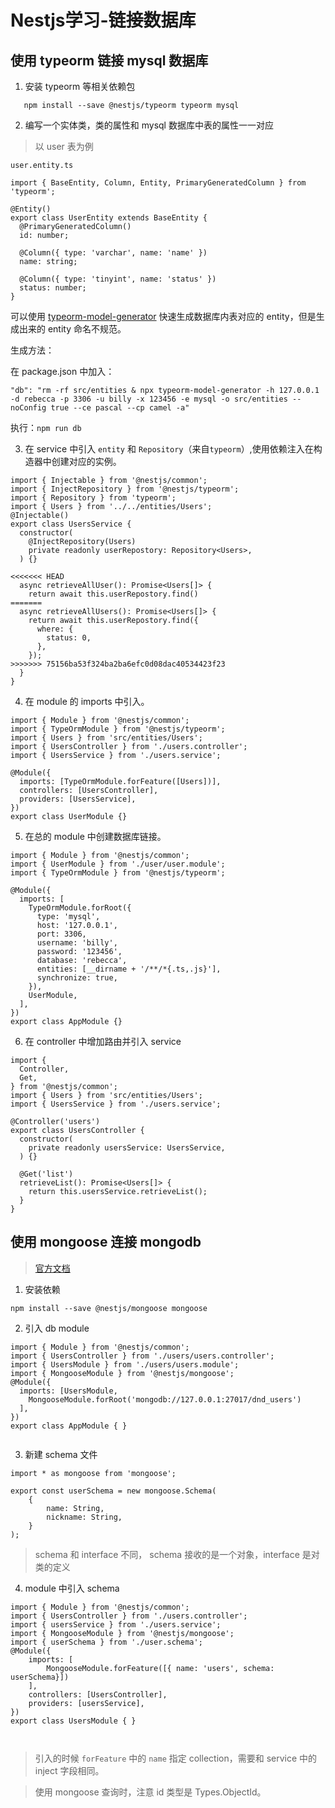 # Nestjs学习-链接数据库

## 使用 typeorm 链接 mysql 数据库

1. 安装 typeorm 等相关依赖包

```
   npm install --save @nestjs/typeorm typeorm mysql 
```

2. 编写一个实体类，类的属性和 mysql 数据库中表的属性一一对应

> 以 user 表为例

`user.entity.ts`

```
import { BaseEntity, Column, Entity, PrimaryGeneratedColumn } from 'typeorm';

@Entity()
export class UserEntity extends BaseEntity {
  @PrimaryGeneratedColumn()
  id: number;

  @Column({ type: 'varchar', name: 'name' })
  name: string;

  @Column({ type: 'tinyint', name: 'status' })
  status: number;
}

```

可以使用 [typeorm-model-generator](https://www.codeleading.com/article/18491747203/) 快速生成数据库内表对应的 entity，但是生成出来的 entity 命名不规范。

生成方法：

在 package.json 中加入：

```
"db": "rm -rf src/entities & npx typeorm-model-generator -h 127.0.0.1 -d rebecca -p 3306 -u billy -x 123456 -e mysql -o src/entities --noConfig true --ce pascal --cp camel -a"
```

执行：`npm run db`

3. 在 service 中引入 `entity` 和 `Repository`（来自`typeorm`）,使用依赖注入在构造器中创建对应的实例。

```
import { Injectable } from '@nestjs/common';
import { InjectRepository } from '@nestjs/typeorm';
import { Repository } from 'typeorm';
import { Users } from '../../entities/Users';
@Injectable()
export class UsersService {
  constructor(
    @InjectRepository(Users)
    private readonly userRepostory: Repository<Users>,
  ) {}

<<<<<<< HEAD
  async retrieveAllUser(): Promise<Users[]> {
    return await this.userRepostory.find()
=======
  async retrieveAllUsers(): Promise<Users[]> {
    return await this.userRepostory.find({
      where: {
        status: 0,
      },
    });
>>>>>>> 75156ba53f324ba2ba6efc0d08dac40534423f23
  }
}

```

4. 在 module 的 imports 中引入。

```
import { Module } from '@nestjs/common';
import { TypeOrmModule } from '@nestjs/typeorm';
import { Users } from 'src/entities/Users';
import { UsersController } from './users.controller';
import { UsersService } from './users.service';

@Module({
  imports: [TypeOrmModule.forFeature([Users])],
  controllers: [UsersController],
  providers: [UsersService],
})
export class UserModule {}

```

5. 在总的 module 中创建数据库链接。

```
import { Module } from '@nestjs/common';
import { UserModule } from './user/user.module';
import { TypeOrmModule } from '@nestjs/typeorm';

@Module({
  imports: [
    TypeOrmModule.forRoot({
      type: 'mysql',
      host: '127.0.0.1',
      port: 3306,
      username: 'billy',
      password: '123456',
      database: 'rebecca',
      entities: [__dirname + '/**/*{.ts,.js}'],
      synchronize: true,
    }),
    UserModule,
  ],
})
export class AppModule {}

```

6. 在 controller 中增加路由并引入 service

```
import {
  Controller,
  Get,
} from '@nestjs/common';
import { Users } from 'src/entities/Users';
import { UsersService } from './users.service';

@Controller('users')
export class UsersController {
  constructor(
    private readonly usersService: UsersService,
  ) {}

  @Get('list')
  retrieveList(): Promise<Users[]> {
    return this.usersService.retrieveList();
  }
}

```



## 使用 mongoose 连接 mongodb

> [官方文档](https://docs.nestjs.com/techniques/mongodb)

1. 安装依赖

```
npm install --save @nestjs/mongoose mongoose
```

2. 引入 db module

```
import { Module } from '@nestjs/common';
import { UsersController } from './users/users.controller';
import { UsersModule } from './users/users.module';
import { MongooseModule } from '@nestjs/mongoose';
@Module({
  imports: [UsersModule,
    MongooseModule.forRoot('mongodb://127.0.0.1:27017/dnd_users')
  ],
})
export class AppModule { }


```

3. 新建 schema 文件

```
import * as mongoose from 'mongoose';

export const userSchema = new mongoose.Schema(
    {
        name: String,
        nickname: String,
    }
);
```


> schema 和 interface 不同， schema 接收的是一个对象，interface 是对类的定义

4. module 中引入 schema 

```
import { Module } from '@nestjs/common';
import { UsersController } from './users.controller';
import { usersService } from './users.service';
import { MongooseModule } from '@nestjs/mongoose';
import { userSchema } from './user.schema';
@Module({
    imports: [
        MongooseModule.forFeature([{ name: 'users', schema: userSchema}])
    ],
    controllers: [UsersController],
    providers: [usersService],
}) 
export class UsersModule { }



```

> 引入的时候 `forFeature` 中的 `name` 指定 collection，需要和 service 中的 inject 字段相同。

> 使用 mongoose 查询时，注意 id 类型是 Types.ObjectId。
